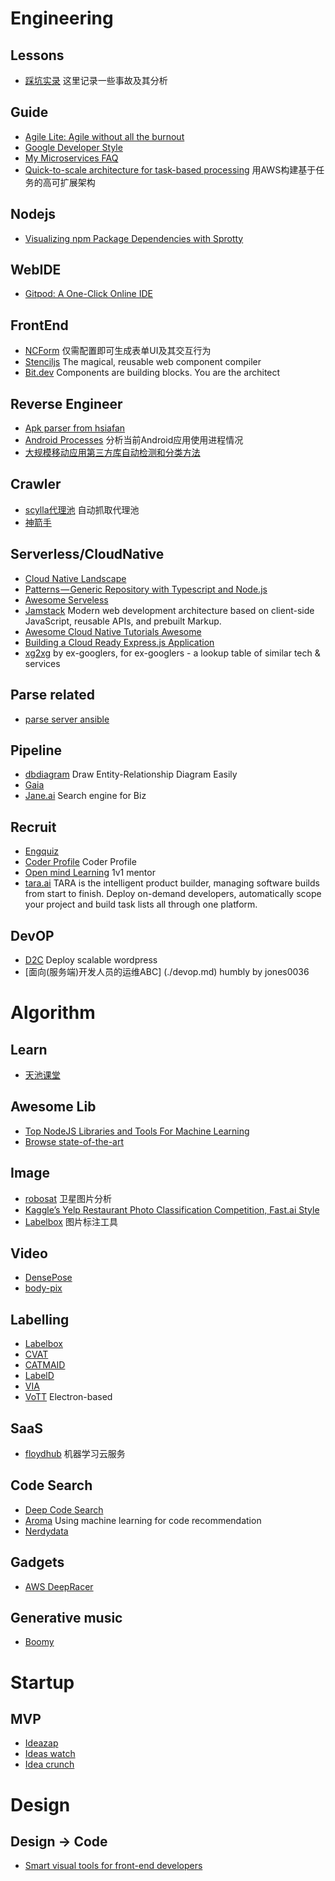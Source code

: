 
# Engineering

## Lessons

* [踩坑实录](./踩坑实录.md)  这里记录一些事故及其分析

## Guide

* [Agile Lite: Agile without all the burnout](https://github.com/davebs/AgileLite)
* [Google Developer Style](https://developers.google.com/style/highlights) [](http://www.shenjian.io)
* [My Microservices FAQ](https://jimmybogard.com/my-microservices-faq)
* [Quick-to-scale architecture for task-based processing](http://www.bnikolic.co.uk/blog/quick-scaling-aws.html)  用AWS构建基于任务的高可扩展架构

## Nodejs

* [Visualizing npm Package Dependencies with Sprotty](https://typefox.io/visualizing-npm-package-dependencies-with-sprotty)

## WebIDE

* [Gitpod: A One-Click Online IDE](https://typefox.io/gitpod-a-one-click-online-ide)

## FrontEnd

* [NCForm](https://github.com/ncform/ncform) 仅需配置即可生成表单UI及其交互行为
* [Stenciljs](https://stenciljs.com/) The magical, reusable web component compiler
* [Bit.dev](https://bit.dev/) Components are building blocks. You are the architect

## Reverse Engineer

* [Apk parser from hsiafan](https://github.com/hsiafan/apk-parser)
* [Android Processes](https://github.com/jaredrummler/AndroidProcesses) 分析当前Android应用使用进程情况
* [大规模移动应用第三方库自动检测和分类方法](http://www.jos.org.cn/html/2017/6/5221.htm)

## Crawler

* [scylla代理池](https://scylla.wildcat.io/) 自动抓取代理池
* [神箭手](http://www.shenjian.io)

## Serverless/CloudNative

* [Cloud Native Landscape](https://landscape.cncf.io) 
* [Patterns — Generic Repository with Typescript and Node.js](https://hackernoon.com/generic-repository-with-typescript-and-node-js-731c10a1b98e)
* [Awesome Serveless](https://github.com/anaibol/awesome-serverless)
* [Jamstack](https://jamstack.org/) Modern web development architecture based on client-side JavaScript, reusable APIs, and prebuilt Markup.
* [Awesome Cloud Native Tutorials Awesome](https://github.com/manifoldco/awesome-cloud-native-tutorials)
* [Building a Cloud Ready Express.js Application](https://github.com/CloudNativeJS/tutorial)
* [xg2xg](https://github.com/jhuangtw-dev/xg2xg) by ex-googlers, for ex-googlers - a lookup table of similar tech & services

## Parse related

* [parse server ansible](https://github.com/stanfy/parse-server-ansible)

## Pipeline

* [dbdiagram](https://dbdiagram.io/home) Draw Entity-Relationship Diagram Easily
* [Gaia](https://github.com/gaia-pipeline/gaia)
* [Jane.ai](https://jane.ai) Search engine for Biz

## Recruit

* [Engquiz](http://www.engquiz.me/)
* [Coder Profile](https://www.coderlist.io/) Coder Profile
* [Open mind Learning](https://www.openmindlearning.com/) 1v1 mentor
* [tara.ai](https://tara.ai/) TARA is the intelligent product builder, managing software builds from start to finish. Deploy on-demand developers, automatically scope your project and build task lists all through one platform.

## DevOP

* [D2C](https://d2c.io/stackhub/wordpress-light) Deploy scalable wordpress
* [面向(服务端)开发人员的运维ABC] (./devop.md) humbly by jones0036


# Algorithm

## Learn

* [天池课堂](https://tianchi.aliyun.com/learn/index.htm)

## Awesome Lib

* [Top NodeJS Libraries and Tools For Machine Learning](https://medium.com/crowdbotics/top-nodejs-libraries-and-tools-for-machine-learning-ae0c106c9a69)
* [Browse state-of-the-art](https://paperswithcode.com/sota)

## Image

* [robosat](https://github.com/mapbox/robosat)  卫星图片分析
* [Kaggle’s Yelp Restaurant Photo Classification Competition, Fast.ai Style](https://harveynick.com/2018/06/24/kaggles-yelp-restaurant-photo-classification-competition-fast-ai-style-part-1/)
* [Labelbox](https://github.com/Labelbox/Labelbox)  图片标注工具

## Video

* [DensePose](http://densepose.org/)
* [body-pix](https://github.com/tensorflow/tfjs-models/tree/master/body-pix)

## Labelling

* [Labelbox](https://github.com/Labelbox/Labelbox)
* [CVAT](https://github.com/opencv/cvat)
* [CATMAID](https://catmaid.readthedocs.io/en/stable/introduction.html)
* [LabelD](https://github.com/sweppner/labeld)
* [VIA](http://www.robots.ox.ac.uk/~vgg/software/via/)
* [VoTT](https://github.com/Microsoft/VoTT) Electron-based

## SaaS

* [floydhub](https://www.floydhub.com/) 机器学习云服务

## Code Search

* [Deep Code Search](https://blog.acolyer.org/2018/06/26/deep-code-search/)
* [Aroma](https://ai.facebook.com/blog/aroma-ml-for-code-recommendation/) Using machine learning for code recommendation
* [Nerdydata](https://nerdydata.com/technology-reports)

## Gadgets

* [AWS DeepRacer](https://www.amazon.com/dp/B07JMHRKQG)

## Generative music

* [Boomy](https://boomy.com/)

# Startup

## MVP
* [Ideazap](https://ideazap.xyz/)
* [Ideas watch](https://www.ideaswatch.com/)
* [Idea crunch](https://www.idea-crunch.com/)


# Design

## Design -> Code

* [Smart visual tools for front-end developers](https://gimli.app/)

